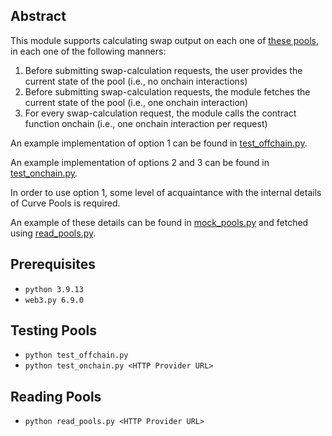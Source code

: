 ## Abstract

This module supports calculating swap output on each one of [these pools](factory/Main.py#L16-L40), in each one of the following manners:
1. Before submitting swap-calculation requests, the user provides the current state of the pool (i.e., no onchain interactions)
2. Before submitting swap-calculation requests, the module fetches the current state of the pool (i.e., one onchain interaction)
3. For every swap-calculation request, the module calls the contract function onchain (i.e., one onchain interaction per request)

An example implementation of option 1 can be found in [test_offchain.py](test_offchain.py).

An example implementation of options 2 and 3 can be found in [test_onchain.py](test_onchain.py).

In order to use option 1, some level of acquaintance with the internal details of Curve Pools is required.

An example of these details can be found in [mock_pools.py](mock_pools.py) and fetched using [read_pools.py](read_pools.py).

## Prerequisites

- `python 3.9.13`
- `web3.py 6.9.0`

## Testing Pools

- `python test_offchain.py`
- `python test_onchain.py <HTTP Provider URL>`

## Reading Pools

- `python read_pools.py <HTTP Provider URL>`

